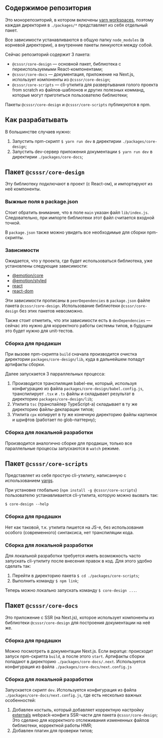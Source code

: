 ## Содержимое репозитория
Это монорепозиторий, в котором включены [yarn workspaces](https://yarnpkg.com/en/docs/workspaces), поэтому каждая директория в `./packages/*` представляет из себя отдельный пакет.

Все зависимости устанавливаются в общую папку `node_modules` (в корневой директории), а внутренние пакеты линкуются между собой.

Сейчас репозиторий содержит 3 пакета:
* `@csssr/core-design` — основной пакет, библиотека с переиспользуемыми React-компонентами;
* `@csssr/core-docs` — документация, приложение на Next.js, использует компоненты из `@csssr/core-design`;
* `@csssr/core-scripts` — cli-утилита для развертывания голого проекта from scratch из файлов-шаблонов и других полезных комманд, которые могут приготиться пользователю библиотеки;

Пакеты `@csssr/core-design` и `@csssr/core-scripts` публикуются в npm.

## Как разрабатывать
В большинстве случаев нужно:
1. Запустить npm-cкрипт `$ yarn run dev` в директирии `./packages/core-design`;
2. Запустить dev-сервер приложения документации `$ yarn run dev` в директирии `./packages/core-docs`;

## Пакет `@csssr/core-design`
Эту библиотеку подключают в проект (с React-ом), и импортируют из неё компоненты.

### Выжные поля в package.json
Стоит обратить внимание, что в поле `main` указан файл `lib/index.js`. Следовательно, при импорте библиотеки этот файл считается входной точкой.

В `package.json` также можно увидеть все необходимые для сборки npm-скрипты.

### Зависимости

Ожидается, что у проекта, где будет использоваться библиотека, уже установлены следующие зависимости:
* [@emotion/core](https://www.npmjs.com/package/@emotion/core)
* [@emotion/styled](https://www.npmjs.com/package/@emotion/styled)
* [react](https://www.npmjs.com/package/react)
* [react-dom](https://www.npmjs.com/package/react-dom)

Эти зависимости прописаны в `peerDependencies` в `package.json` файле пакета `@csssr/core-design`. Использование библиотеки `@csssr/core-design` без этих пакетов невозможно.

Также стоит отметить, что эти зависимости есть в `devDependencies` — сейчас это нужно для корректного работы системы типов, в будущем это будет нужно для unit-тестов.

### Сборка для продакшн
При вызове npm-скрипта `build` сначала производится очистка директории `packages/core-design/lib`, куда в дальнейшем попадут артифакты сборки.

Далее запускается 3 парраллельных процесса:
1. Производится транспиляция babel-ем, который, используя конфигурацию из файла `packages/core-design/babel.config.js`, транспилирует `.tsx` и `.ts` файлы и складывает результат в директорию `packages/core-design/lib`;
2. Утилита `tsc` (транспайлер TypeScript-a) складывает в ту же директорию файлы-декларации типов;
3. Утилита `cpx` копирует в ту же конечную директорию файлы картинок и шрифтов (работает по glob-паттерну);

### Сборка для локальной разработки
Производится аналогично сборке для продакшн, только все параллельные процессы запускаются в `watch` режиме.

## Пакет `@csssr/core-scripts`
Представляет из себя простую cli-утилиту, написанную с использованием [yargs](https://github.com/yargs/yargs).

При установке глобально (`npm install -g @csssr/core-scripts`) пользователю устанавливается cli-утилита, которую можно вызвать так:
```
$ core-design --help
```

### Сборка для продашкн
Нет как таковой, т.к. утилита пишется на JS-е, без использования особого (современного) синтаксиса, нет транспиляции кода.

### Сборка для локальной разработки
Для локальной разработки требуется иметь возможность часто запускать cli-утилиту после внесения правок в код. Для этого удобно сделать так:
1. Перейти в директорию пакета `$ cd ./packages/core-scripts`;
2. Выполнить команду `$ npm link`;

Теперь можно локально запускать команду `$ core-design ...`.

## Пакет `@csssr/core-docs`
Это приложение c SSR (на Next.js), которое использует компоненты из библиотеки `@csssr/core-design` для построения документации на неё же.

### Сборка для продашкн
Можно посмотреть в документации Next.js. Если вкратце: происходит запуск npm-скрипта `build`, а после этого `start`. Артифакты сборки попадают в директорию `./packages/core-docs/.next`. Используется конфигурация из файла `./packages/core-docs/next.config.js`

### Сборка для локальной разработки
Запускается скрипт `dev`. Используется конфигурация из файла `./packages/core-docs/next.config.js`, где есть несколько важных особенностей:
1. Добавлен костыль, который добавляет корректную настройку [externals](https://webpack.js.org/configuration/externals/) webpack-конфига SSR-части для пакета `@csssr/core-design`; Это сделано для корректного отслеживания измененных файлов библиотеки, корректной работы HMR;
2. Добавлен плагин для проверки типов;
